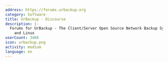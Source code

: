 ```yaml
---
address: https://forums.urbackup.org
category: Software
title: UrBackup - Discourse
description: |-
  Forums for UrBackup - The Client/Server Open Source Network Backup System for Windows
    and Linux
userCount: 3466
icon: urbackup.png
activity: medium
language: en
---
```

